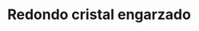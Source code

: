 ---
title: Redondo cristal engarzado
date: 
draft: false

# descripcion
description : Conjunto de aros y dije de plata con cristal

materials: Plata 925

color: Plateado y cristal

dimensions: 0,7cm x 1,5cm (dije) - 0,7cm x 1,3cm (aros)

code: 06-18-0389

type: "Conjuntos"

categories: []

price: $3.910,00

# Images
# first image will be shown in the product page
images:
  # - image: "images/path_to_image"
  # La ubicacion de las imagenes es imagenes/Conjuntos/Conjuntos.Aros y Dije/06-18-0389-redondo-cristal-engarzado
  - image: "./images/conjuntos/aros_y_dije/06-18-0389-redondo-cristal-engarzado_a.JPG"
  - image: "./images/conjuntos/aros_y_dije/06-18-0389-redondo-cristal-engarzado_b.JPG"
---